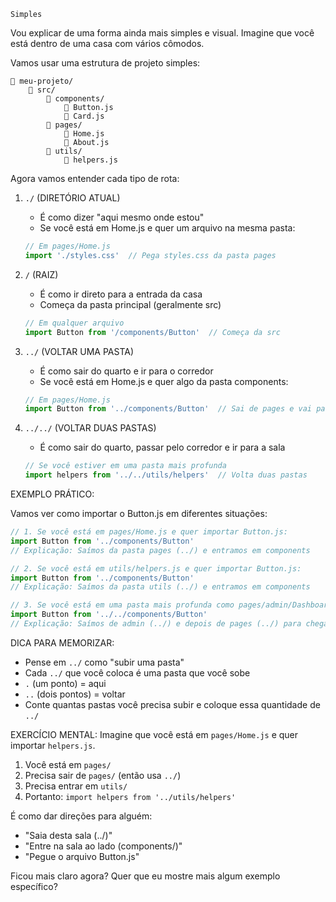 ``Simples``

Vou explicar de uma forma ainda mais simples e visual. Imagine que você está dentro de uma casa com vários cômodos.

Vamos usar uma estrutura de projeto simples:

```
📁 meu-projeto/
    📁 src/
        📁 components/
            📄 Button.js
            📄 Card.js
        📁 pages/
            📄 Home.js
            📄 About.js
        📁 utils/
            📄 helpers.js
```

Agora vamos entender cada tipo de rota:

1) `./` (DIRETÓRIO ATUAL)
   - É como dizer "aqui mesmo onde estou"
   - Se você está em Home.js e quer um arquivo na mesma pasta:
   ```javascript
   // Em pages/Home.js
   import './styles.css'  // Pega styles.css da pasta pages
   ```

2) `/` (RAIZ)
   - É como ir direto para a entrada da casa
   - Começa da pasta principal (geralmente src)
   ```javascript
   // Em qualquer arquivo
   import Button from '/components/Button'  // Começa da src
   ```

3) `../` (VOLTAR UMA PASTA)
   - É como sair do quarto e ir para o corredor
   - Se você está em Home.js e quer algo da pasta components:
   ```javascript
   // Em pages/Home.js
   import Button from '../components/Button'  // Sai de pages e vai para components
   ```

4) `../../` (VOLTAR DUAS PASTAS)
   - É como sair do quarto, passar pelo corredor e ir para a sala
   ```javascript
   // Se você estiver em uma pasta mais profunda
   import helpers from '../../utils/helpers'  // Volta duas pastas
   ```

EXEMPLO PRÁTICO:

Vamos ver como importar o Button.js em diferentes situações:

```javascript
// 1. Se você está em pages/Home.js e quer importar Button.js:
import Button from '../components/Button'
// Explicação: Saímos da pasta pages (../) e entramos em components

// 2. Se você está em utils/helpers.js e quer importar Button.js:
import Button from '../components/Button'
// Explicação: Saímos da pasta utils (../) e entramos em components

// 3. Se você está em uma pasta mais profunda como pages/admin/Dashboard.js:
import Button from '../../components/Button'
// Explicação: Saímos de admin (../) e depois de pages (../) para chegar em components
```

DICA PARA MEMORIZAR:
- Pense em `../` como "subir uma pasta"
- Cada `../` que você coloca é uma pasta que você sobe
- `.` (um ponto) = aqui
- `..` (dois pontos) = voltar
- Conte quantas pastas você precisa subir e coloque essa quantidade de `../`

EXERCÍCIO MENTAL:
Imagine que você está em `pages/Home.js` e quer importar `helpers.js`.
1. Você está em `pages/`
2. Precisa sair de `pages/` (então usa `../`)
3. Precisa entrar em `utils/`
4. Portanto: `import helpers from '../utils/helpers'`

É como dar direções para alguém:
- "Saia desta sala (../)"
- "Entre na sala ao lado (components/)"
- "Pegue o arquivo Button.js"

Ficou mais claro agora? Quer que eu mostre mais algum exemplo específico?